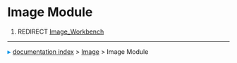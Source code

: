 # Image Module
1.  REDIRECT [Image\_Workbench](Image_Workbench.md)



---
![](images/Right_arrow.png) [documentation index](../README.md) > [Image](Image_Workbench.md) > Image Module
